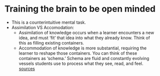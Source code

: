 # Training the brain to be open minded
* This is a counterintuitive mental task.
* Assimilation VS Accomodation: 
  * Assimilation of knowledge occurs when a learner encounters a new idea, and must ‘fit’ that idea into what they already know. Think of this as filling existing containers.
  * Accommodation of knowledge is more substantial, requiring the learner to reshape those containers. You can think of these containers as ‘schema.’ Schema are fluid and constantly evolving vessels students use to process what they see, read, and feel. 
  [sources](https://www.teachthought.com/learning/assimilation-vs-accommodation-of-knowledge/#:~:text=Assimilation%20of%20knowledge%20occurs%20when,of%20these%20containers%20as%20'schema.)
